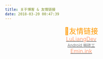 ```yaml
---
title: 关于博客 & 友情链接
date: 2018-03-20 00:47:39
---
```

<div style="width:100%; height:480px;background-image:url('https://i.loli.net/2019/05/10/5cd5454cad2ab.png');background-size:100%;background-repeat:no-repeat;" ><div style="text-align: center;">
<div style="color: #FF9800;font-size: x-large">🔗友情链接</div><div><a href="https://blog.luliangdev.cn" target="_blank" rel="nofollow" ><span style="font-size: large;color: lightsalmon;">LuLiangDev<span><div style="color: grey;font-size: small;">Android 搬砖工</div></a></div><div><a href="https://www.emin.ink" target="_blank" rel="nofollow" ><span style="font-size: large;color: lightsalmon;">Emin.ink<span></a></div>
</div></div>